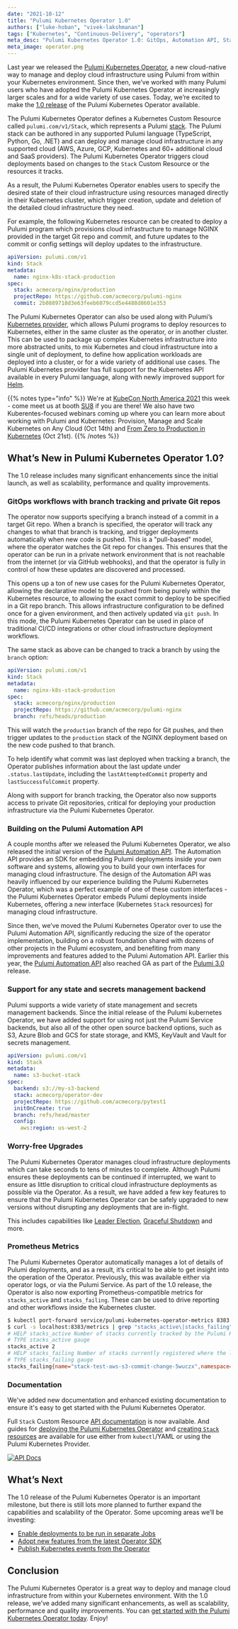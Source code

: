 ```yaml
---
date: "2021-10-12"
title: "Pulumi Kubernetes Operator 1.0"
authors: ["luke-hoban", "vivek-lakshmanan"]
tags: ["Kubernetes", "Continuous-Delivery", "operators"]
meta_desc: "Pulumi Kubernetes Operator 1.0: GitOps, Automation API, State Backends, Safe Upgrades and Metrics"
meta_image: operator.png
---
```


Last year we released the [Pulumi Kubernetes Operator](/blog/pulumi-kubernetes-operator/), a new cloud-native way to manage and deploy cloud infrastructure using Pulumi from within your Kubernetes environment. Since then, we’ve worked with many Pulumi users who have adopted the Pulumi Kubernetes Operator at increasingly larger scales and for a wide variety of use cases. Today, we’re excited to make the [1.0 release](https://github.com/pulumi/pulumi-kubernetes-operator/releases/tag/v1.0.0) of the Pulumi Kubernetes Operator available.

The Pulumi Kubernetes Operator defines a Kubernetes Custom Resource called `pulumi.com/v1/Stack`, which represents a Pulumi [stack](/docs/concepts/stack/). The Pulumi stack can be authored in any supported Pulumi language (TypeScript, Python, Go, .NET) and can deploy and manage cloud infrastructure in any supported cloud (AWS, Azure, GCP, Kubernetes and 60+ additional cloud and SaaS providers). The Pulumi Kubernetes Operator triggers cloud deployments based on changes to the `Stack` Custom Resource or the resources it tracks.

As a result, the Pulumi Kubernetes Operator enables users to specify the desired state of their cloud infrastructure using resources managed directly in their Kubernetes cluster, which trigger creation, update and deletion of the detailed cloud infrastructure they need.

<!--more-->

For example, the following Kubernetes resource can be created to deploy a Pulumi program which provisions cloud infrastructure to manage NGINX provided in the target Git repo and commit, and future updates to the commit or config settings will deploy updates to the infrastructure.

```yaml
apiVersion: pulumi.com/v1
kind: Stack
metadata:
  name: nginx-k8s-stack-production
spec:
  stack: acmecorp/nginx/production
  projectRepo: https://github.com/acmecorp/pulumi-nginx
  commit: 2b0889718d3e63feeb6079ccd5e4488d8601e353
```

The Pulumi Kubernetes Operator can also be used along with Pulumi’s [Kubernetes provider](/registry/packages/kubernetes/), which allows Pulumi programs to deploy resources to Kubernetes, either in the same cluster as the operator, or in another cluster. This can be used to package up complex Kubernetes infrastructure into more abstracted units, to mix Kubernetes and cloud infrastructure into a single unit of deployment, to define how application workloads are deployed into a cluster, or for a wide variety of additional use cases. The Pulumi Kubernetes provider has full support for the Kubernetes API available in every Pulumi language, along with newly improved support for [Helm](/blog/full-access-to-helm-features-through-new-helm-release-resource-for-kubernetes/).

{{% notes type="info" %}}
We're at [KubeCon North America 2021](https://events.linuxfoundation.org/kubecon-cloudnativecon-north-america/) this week - come meet us at booth [SU8](https://events.linuxfoundation.org/wp-content/uploads/2021/10/KubeCon_NA_2021_Collateral_17x11_v2.pdf) if you are there! We also have two Kuberentes-focused webinars coming up where you can learn more about working with Pulumi and Kubernetes: Provision, Manage and Scale Kubernetes on Any Cloud (Oct 14th) and [From Zero to Production in Kubernetes](/resources/from-zero-to-production-in-kubernetes/) (Oct 21st).
{{% /notes %}}

## What’s New in Pulumi Kubernetes Operator 1.0?

The 1.0 release includes many significant enhancements since the initial launch, as well as scalability, performance and quality improvements.

### GitOps workflows with branch tracking and private Git repos

The operator now supports specifying a branch instead of a commit in a target Git repo. When a branch is specified, the operator will track any changes to what that branch is tracking, and trigger deployments automatically when new code is pushed. This is a "pull-based" model, where the operator watches the Git repo for changes. This ensures that the operator can be run in a private network environment that is not reachable from the internet (or via GitHub webhooks), and that the operator is fully in control of how these updates are discovered and processed.

This opens up a ton of new use cases for the Pulumi Kubernetes Operator, allowing the declarative model to be pushed from being purely within the Kubernetes resource, to allowing the exact commit to deploy to be specified in a Git repo branch. This allows infrastructure configuration to be defined once for a given environment, and then actively updated via `git push`. In this mode, the Pulumi Kubernetes Operator can be used in place of traditional CI/CD integrations or other cloud infrastructure deployment workflows.

The same stack as above can be changed to track a branch by using the `branch` option:

```yaml
apiVersion: pulumi.com/v1
kind: Stack
metadata:
  name: nginx-k8s-stack-production
spec:
  stack: acmecorp/nginx/production
  projectRepo: https://github.com/acmecorp/pulumi-nginx
  branch: refs/heads/production
```

This will watch the `production` branch of the repo for Git pushes, and then trigger updates to the `production` stack of the NGINX deployment based on the new code pushed to that branch.

To help identify what commit was last deployed when tracking a branch, the Operator publishes information about the last update under `.status.lastUpdate`, including the `lastAttemptedCommit` property and `lastSuccessfulCommit` property.

Along with support for branch tracking, the Operator also now supports access to private Git repositories, critical for deploying your production infrastructure via the Pulumi Kubernetes Operator.

### Building on the Pulumi Automation API

A couple months after we released the Pulumi Kubernetes Operator, we also released the initial version of the [Pulumi Automation API](/docs/using-pulumi/automation-api/). The Automation API provides an SDK for embedding Pulumi deployments inside your own software and systems, allowing you to build your own interfaces for managing cloud infrastructure. The design of the Automation API was heavily influenced by our experience building the Pulumi Kubernetes Operator, which was a perfect example of one of these custom interfaces - the Pulumi Kubernetes Operator embeds Pulumi deployments inside Kubernetes, offering a new interface (Kubernetes `Stack` resources) for managing cloud infrastructure.

Since then, we’ve moved the Pulumi Kubernetes Operator over to use the Pulumi Automation API, significantly reducing the size of the operator implementation, building on a robust foundation shared with dozens of other projects in the Pulumi ecosystem, and benefiting from many improvements and features added to the Pulumi Automation API. Earlier this year, the [Pulumi Automation API](/blog/pulumiup-automation-api-ga/) also reached GA as part of the [Pulumi 3.0](/blog/pulumi-3-0/) release.

### Support for any state and secrets management backend

Pulumi supports a wide variety of state management and secrets management backends. Since the initial release of the Pulumi kubernetes Operator, we have added support for using not just the Pulumi Service backends, but also all of the other open source backend options, such as S3, Azure Blob and GCS for state storage, and KMS, KeyVault and Vault for secrets management.

```yaml
apiVersion: pulumi.com/v1
kind: Stack
metadata:
  name: s3-bucket-stack
spec:
  backend: s3://my-s3-backend
  stack: acmecorp/operator-dev
  projectRepo: https://github.com/acmecorp/pytest1
  initOnCreate: true
  branch: refs/head/master
  config:
    aws:region: us-west-2
```

### Worry-free Upgrades

The Pulumi Kubernetes Operator manages cloud infrastructure deployments which can take seconds to tens of minutes to complete. Although Pulumi ensures these deployments can be continued if interrupted, we want to ensure as little disruption to critical cloud infrastructure deployments as possible via the Operator. As a result, we have added a few key features to ensure that the Pulumi Kubernetes Operator can be safely upgraded to new versions without disrupting any deployments that are in-flight.

This includes capabilities like [Leader Election](https://sdk.operatorframework.io/docs/building-operators/golang/advanced-topics/#leader-with-lease), [Graceful Shutdown](https://pkg.go.dev/sigs.k8s.io/controller-runtime/pkg/manager#Options) and more.

### Prometheus Metrics

The Pulumi Kubernetes Operator automatically manages a lot of details of Pulumi deployments, and as a result, it’s critical to be able to get insight into the operation of the Operator. Previously, this was available either via operator logs, or via the Pulumi Service. As part of the 1.0 release, the Operator is also now exporting Prometheus-compatible metrics for `stacks_active` and `stacks_failing`. These can be used to drive reporting and other workflows inside the Kubernetes cluster.

```bash
$ kubectl port-forward service/pulumi-kubernetes-operator-metrics 8383:8383 &
$ curl -s localhost:8383/metrics | grep "stacks_active\|stacks_failing"
# HELP stacks_active Number of stacks currently tracked by the Pulumi Kubernetes Operator
# TYPE stacks_active gauge
stacks_active 2
# HELP stacks_failing Number of stacks currently registered where the last reconcile failed
# TYPE stacks_failing gauge
stacks_failing{name="stack-test-aws-s3-commit-change-5wuczx",namespace="default"} 1
```

### Documentation

We've added new documentation and enhanced existing documentation to ensure it's easy to get started with the Pulumi Kubernetes Operator.

Full `Stack` Custom Resource [API documentation](https://github.com/pulumi/pulumi-kubernetes-operator/blob/master/docs/stacks.md) is now available.  And guides for [deploying the Pulumi Kubernetes Operator](https://github.com/pulumi/pulumi-kubernetes-operator#deploy-the-operator) and [creating `Stack` resources](https://github.com/pulumi/pulumi-kubernetes-operator#deploy-the-operator) are available for use either from `kubectl`/YAML or using the Pulumi Kubernetes Provider.

[![API Docs](./docs.png)](https://github.com/pulumi/pulumi-kubernetes-operator/blob/master/docs/stacks.md)

## What’s Next

The 1.0 release of the Pulumi Kubernetes Operator is an important milestone, but there is still lots more planned to further expand the capabilities and scalability of the Operator. Some upcoming areas we’ll be investing:

* [Enable deployments to be run in separate Jobs](https://github.com/pulumi/pulumi-kubernetes-operator/issues/78)
* [Adopt new features from the latest Operator SDK](https://github.com/pulumi/pulumi-kubernetes-operator/issues/212)
* [Publish Kubernetes events from the Operator](https://github.com/pulumi/pulumi-kubernetes-operator/issues/73)

## Conclusion

The Pulumi Kubernetes Operator is a great way to deploy and manage cloud infrastructure from within your Kubernetes environment. With the 1.0 release, we’ve added many significant enhancements, as well as scalability, performance and quality improvements. You can [get started with the Pulumi Kubernetes Operator today](/docs/using-pulumi/continuous-delivery/pulumi-kubernetes-operator/). Enjoy!
